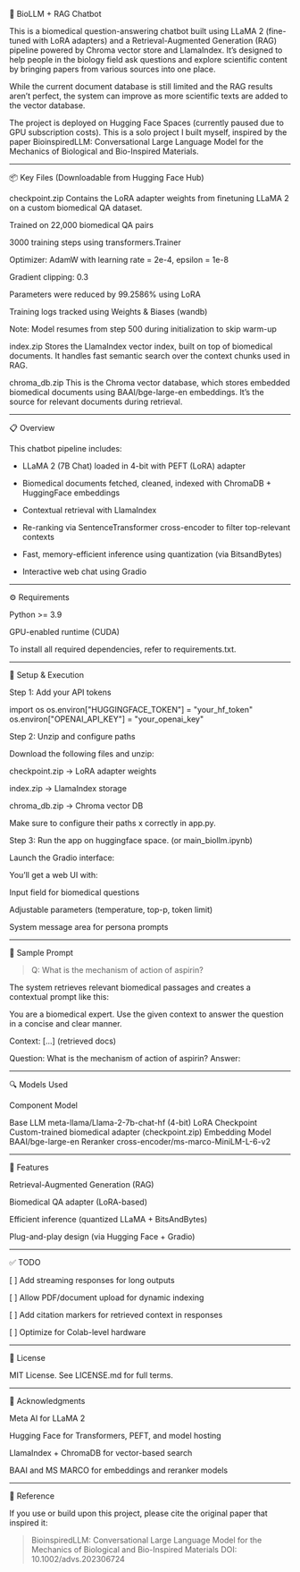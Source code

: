 🧬 BioLLM + RAG Chatbot

This is a biomedical question-answering chatbot built using LLaMA 2 (fine-tuned with LoRA adapters) and a Retrieval-Augmented Generation (RAG) pipeline powered by Chroma vector store and LlamaIndex. It’s designed to help people in the biology field ask questions and explore scientific content by bringing papers from various sources into one place.

While the current document database is still limited and the RAG results aren’t perfect, the system can improve as more scientific texts are added to the vector database.

The project is deployed on Hugging Face Spaces (currently paused due to GPU subscription costs).
This is a solo project I built myself, inspired by the paper BioinspiredLLM: Conversational Large Language Model for the Mechanics of Biological and Bio-Inspired Materials.


---

📦 Key Files (Downloadable from Hugging Face Hub)

checkpoint.zip
Contains the LoRA adapter weights from finetuning LLaMA 2 on a custom biomedical QA dataset.

Trained on 22,000 biomedical QA pairs

3000 training steps using transformers.Trainer

Optimizer: AdamW with learning rate = 2e-4, epsilon = 1e-8

Gradient clipping: 0.3

Parameters were reduced by 99.2586% using LoRA

Training logs tracked using Weights & Biases (wandb)

Note: Model resumes from step 500 during initialization to skip warm-up


index.zip
Stores the LlamaIndex vector index, built on top of biomedical documents. It handles fast semantic search over the context chunks used in RAG.

chroma_db.zip
This is the Chroma vector database, which stores embedded biomedical documents using BAAI/bge-large-en embeddings. It’s the source for relevant documents during retrieval.



---

📋 Overview

This chatbot pipeline includes:

- LLaMA 2 (7B Chat) loaded in 4-bit with PEFT (LoRA) adapter

- Biomedical documents fetched, cleaned, indexed with ChromaDB + HuggingFace embeddings

- Contextual retrieval with LlamaIndex

- Re-ranking via SentenceTransformer cross-encoder to filter top-relevant contexts

- Fast, memory-efficient inference using quantization (via BitsandBytes)

- Interactive web chat using Gradio



---

⚙️ Requirements

Python >= 3.9

GPU-enabled runtime (CUDA)


To install all required dependencies, refer to requirements.txt.


---

🚀 Setup & Execution

Step 1: Add your API tokens

import os
os.environ["HUGGINGFACE_TOKEN"] = "your_hf_token"
os.environ["OPENAI_API_KEY"] = "your_openai_key"

Step 2: Unzip and configure paths

Download the following files and unzip:

checkpoint.zip → LoRA adapter weights

index.zip → LlamaIndex storage

chroma_db.zip → Chroma vector DB


Make sure to configure their paths x
correctly in app.py.

Step 3: Run the app on huggingface space. (or main_biollm.ipynb)

Launch the Gradio interface:

You’ll get a web UI with:

Input field for biomedical questions

Adjustable parameters (temperature, top-p, token limit)

System message area for persona prompts



---

💬 Sample Prompt

> Q: What is the mechanism of action of aspirin?



The system retrieves relevant biomedical passages and creates a contextual prompt like this:

You are a biomedical expert. Use the given context to answer the question in a concise and clear manner.

Context:
[...] (retrieved docs)

Question: What is the mechanism of action of aspirin?
Answer:


---

🔍 Models Used

Component	Model

Base LLM	meta-llama/Llama-2-7b-chat-hf (4-bit)
LoRA Checkpoint	Custom-trained biomedical adapter (checkpoint.zip)
Embedding Model	BAAI/bge-large-en
Reranker	cross-encoder/ms-marco-MiniLM-L-6-v2



---

🧠 Features

Retrieval-Augmented Generation (RAG)

Biomedical QA adapter (LoRA-based)

Efficient inference (quantized LLaMA + BitsAndBytes)

Plug-and-play design (via Hugging Face + Gradio)



---

✅ TODO

[ ] Add streaming responses for long outputs

[ ] Allow PDF/document upload for dynamic indexing

[ ] Add citation markers for retrieved context in responses

[ ] Optimize for Colab-level hardware



---

📄 License

MIT License. See LICENSE.md for full terms.


---

🙏 Acknowledgments

Meta AI for LLaMA 2

Hugging Face for Transformers, PEFT, and model hosting

LlamaIndex + ChromaDB for vector-based search

BAAI and MS MARCO for embeddings and reranker models



---

📝 Reference

If you use or build upon this project, please cite the original paper that inspired it:

> BioinspiredLLM: Conversational Large Language Model for the Mechanics of Biological and Bio-Inspired Materials
> DOI: 10.1002/advs.202306724
